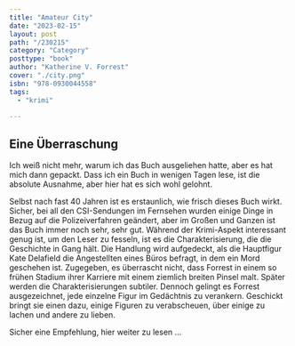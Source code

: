 ```yaml
---
title: "Amateur City"
date: "2023-02-15"
layout: post
path: "/230215"
category: "Category"
posttype: "book"
author: "Katherine V. Forrest"
cover: "./city.png"
isbn: "978-0930044558"
tags:
  - "krimi"

---
```

## Eine Überraschung

Ich weiß nicht mehr, warum ich das Buch ausgeliehen hatte, aber es hat mich dann gepackt. Dass ich ein Buch in wenigen Tagen lese, ist die absolute Ausnahme, aber hier hat es sich wohl gelohnt.

Selbst nach fast 40 Jahren ist es erstaunlich, wie frisch dieses Buch wirkt. Sicher, bei all den CSI-Sendungen im Fernsehen wurden einige Dinge in Bezug auf die Polizeiverfahren geändert, aber im Großen und Ganzen ist das Buch immer noch sehr, sehr gut. Während der Krimi-Aspekt interessant genug ist, um den Leser zu fesseln, ist es die Charakterisierung, die die Geschichte in Gang hält. Die Handlung wird aufgedeckt, als die Hauptfigur Kate Delafield die Angestellten eines Büros befragt, in dem ein Mord geschehen ist. Zugegeben, es überrascht nicht, dass Forrest in einem so frühen Stadium ihrer Karriere mit einem ziemlich breiten Pinsel malt. Später werden die Charakterisierungen subtiler. Dennoch gelingt es Forrest ausgezeichnet, jede einzelne Figur im Gedächtnis zu verankern. Geschickt bringt sie einen dazu, einige Figuren zu verabscheuen, über einige zu lachen und andere zu lieben.

Sicher eine Empfehlung, hier weiter zu lesen ...